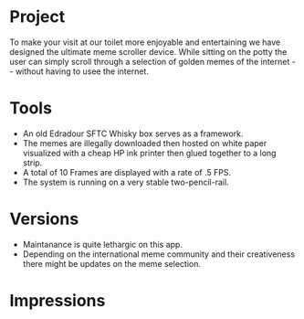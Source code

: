 # Project
To make your visit at our toilet more enjoyable and entertaining we have designed the ultimate meme scroller device.
While sitting on the potty the user can simply scroll through a selection of golden memes of the internet -- without having to usee the internet. 

# Tools
- An old Edradour SFTC Whisky box serves as a framework. 
- The memes are illegally downloaded then hosted on white paper visualized with a cheap HP ink printer then glued together to a long strip. 
- A total of 10 Frames are displayed with a rate of .5 FPS.
- The system is running on a very stable two-pencil-rail.

# Versions
- Maintanance is quite lethargic on this app.
- Depending on the international meme community and their creativeness there might be updates on the meme selection.

# Impressions